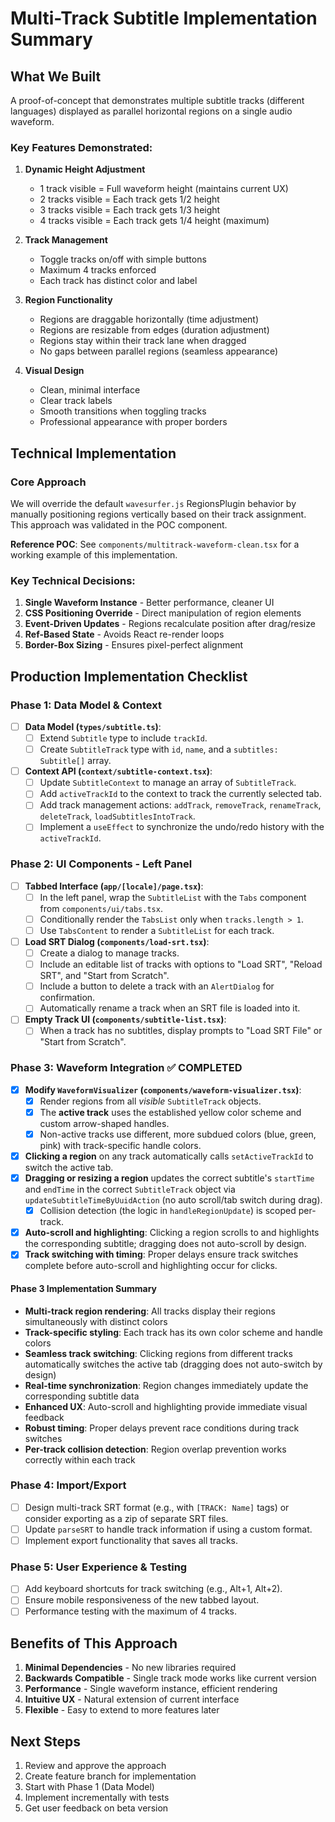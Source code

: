 # Multi-Track Subtitle Implementation Summary

## What We Built

A proof-of-concept that demonstrates multiple subtitle tracks (different languages) displayed as parallel horizontal regions on a single audio waveform.

### Key Features Demonstrated:

1. **Dynamic Height Adjustment**

   - 1 track visible = Full waveform height (maintains current UX)
   - 2 tracks visible = Each track gets 1/2 height
   - 3 tracks visible = Each track gets 1/3 height
   - 4 tracks visible = Each track gets 1/4 height (maximum)

2. **Track Management**

   - Toggle tracks on/off with simple buttons
   - Maximum 4 tracks enforced
   - Each track has distinct color and label

3. **Region Functionality**

   - Regions are draggable horizontally (time adjustment)
   - Regions are resizable from edges (duration adjustment)
   - Regions stay within their track lane when dragged
   - No gaps between parallel regions (seamless appearance)

4. **Visual Design**
   - Clean, minimal interface
   - Clear track labels
   - Smooth transitions when toggling tracks
   - Professional appearance with proper borders

## Technical Implementation

### Core Approach

We will override the default `wavesurfer.js` RegionsPlugin behavior by manually positioning regions vertically based on their track assignment. This approach was validated in the POC component.

**Reference POC**: See `components/multitrack-waveform-clean.tsx` for a working example of this implementation.

### Key Technical Decisions:

1. **Single Waveform Instance** - Better performance, cleaner UI
2. **CSS Positioning Override** - Direct manipulation of region elements
3. **Event-Driven Updates** - Regions recalculate position after drag/resize
4. **Ref-Based State** - Avoids React re-render loops
5. **Border-Box Sizing** - Ensures pixel-perfect alignment

## Production Implementation Checklist

### Phase 1: Data Model & Context

- [ ] **Data Model (`types/subtitle.ts`)**:
  - [ ] Extend `Subtitle` type to include `trackId`.
  - [ ] Create `SubtitleTrack` type with `id`, `name`, and a `subtitles: Subtitle[]` array.
- [ ] **Context API (`context/subtitle-context.tsx`)**:
  - [ ] Update `SubtitleContext` to manage an array of `SubtitleTrack`.
  - [ ] Add `activeTrackId` to the context to track the currently selected tab.
  - [ ] Add track management actions: `addTrack`, `removeTrack`, `renameTrack`, `deleteTrack`, `loadSubtitlesIntoTrack`.
  - [ ] Implement a `useEffect` to synchronize the undo/redo history with the `activeTrackId`.

### Phase 2: UI Components - Left Panel

- [ ] **Tabbed Interface (`app/[locale]/page.tsx`)**:
  - [ ] In the left panel, wrap the `SubtitleList` with the `Tabs` component from `components/ui/tabs.tsx`.
  - [ ] Conditionally render the `TabsList` only when `tracks.length > 1`.
  - [ ] Use `TabsContent` to render a `SubtitleList` for each track.
- [ ] **Load SRT Dialog (`components/load-srt.tsx`)**:
  - [ ] Create a dialog to manage tracks.
  - [ ] Include an editable list of tracks with options to "Load SRT", "Reload SRT", and "Start from Scratch".
  - [ ] Include a button to delete a track with an `AlertDialog` for confirmation.
  - [ ] Automatically rename a track when an SRT file is loaded into it.
- [ ] **Empty Track UI (`components/subtitle-list.tsx`)**:
  - [ ] When a track has no subtitles, display prompts to "Load SRT File" or "Start from Scratch".

### Phase 3: Waveform Integration ✅ COMPLETED

- [x] **Modify `WaveformVisualizer` (`components/waveform-visualizer.tsx`)**:
  - [x] Render regions from all _visible_ `SubtitleTrack` objects.
  - [x] The **active track** uses the established yellow color scheme and custom arrow-shaped handles.
  - [x] Non-active tracks use different, more subdued colors (blue, green, pink) with track-specific handle colors.
- [x] **Clicking a region** on any track automatically calls `setActiveTrackId` to switch the active tab.
- [x] **Dragging or resizing a region** updates the correct subtitle's `startTime` and `endTime` in the correct `SubtitleTrack` object via `updateSubtitleTimeByUuidAction` (no auto scroll/tab switch during drag).
  - [x] Collision detection (the logic in `handleRegionUpdate`) is scoped per-track.
- [x] **Auto-scroll and highlighting**: Clicking a region scrolls to and highlights the corresponding subtitle; dragging does not auto-scroll by design.
- [x] **Track switching with timing**: Proper delays ensure track switches complete before auto-scroll and highlighting occur for clicks.

#### Phase 3 Implementation Summary

- **Multi-track region rendering**: All tracks display their regions simultaneously with distinct colors
- **Track-specific styling**: Each track has its own color scheme and handle colors
- **Seamless track switching**: Clicking regions from different tracks automatically switches the active tab (dragging does not auto-switch by design)
- **Real-time synchronization**: Region changes immediately update the corresponding subtitle data
- **Enhanced UX**: Auto-scroll and highlighting provide immediate visual feedback
- **Robust timing**: Proper delays prevent race conditions during track switches
- **Per-track collision detection**: Region overlap prevention works correctly within each track

### Phase 4: Import/Export

- [ ] Design multi-track SRT format (e.g., with `[TRACK: Name]` tags) or consider exporting as a zip of separate SRT files.
- [ ] Update `parseSRT` to handle track information if using a custom format.
- [ ] Implement export functionality that saves all tracks.

### Phase 5: User Experience & Testing

- [ ] Add keyboard shortcuts for track switching (e.g., Alt+1, Alt+2).
- [ ] Ensure mobile responsiveness of the new tabbed layout.
- [ ] Performance testing with the maximum of 4 tracks.

## Benefits of This Approach

1. **Minimal Dependencies** - No new libraries required
2. **Backwards Compatible** - Single track mode works like current version
3. **Performance** - Single waveform instance, efficient rendering
4. **Intuitive UX** - Natural extension of current interface
5. **Flexible** - Easy to extend to more features later

## Next Steps

1. Review and approve the approach
2. Create feature branch for implementation
3. Start with Phase 1 (Data Model)
4. Implement incrementally with tests
5. Get user feedback on beta version
